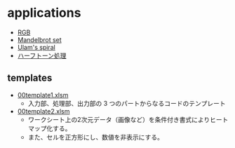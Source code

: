 applications
===========

- [RGB](./RGB/)
- [Mandelbrot set](./mandelbrot/)
- [Ulam's spiral](./ulam/)
- [ハーフトーン処理](./halftone/)


templates
---------

- [00template1.xlsm](./00template1.xlsm)
  - 入力部、処理部、出力部の 3 つのパートからなるコードのテンプレート
- [00template2.xlsm](./00template2.xlsm)
  - ワークシート上の2次元データ（画像など）を条件付き書式によりヒートマップ化する。
  - また、セルを正方形にし、数値を非表示にする。
